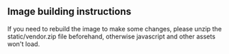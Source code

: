 ## Image building instructions

If you need to rebuild the image to make some changes, please unzip the 
static/vendor.zip file beforehand, otherwise javascript and other assets won't
load.
